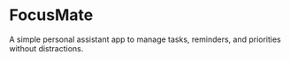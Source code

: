 # FocusMate
A simple personal assistant app to manage tasks, reminders, and priorities without distractions.
